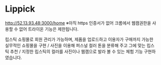 # Lippick
http://52.13.93.48:3000/home
※아직 https 인증서가 없어 크롬에서 웹캠권한을 사용할 수 없어 트라이온 기능은 제한됩니다.

립스틱 쇼핑몰로 회원 관리가 가능하며, 제품을 업로드하고 이용자가 구매까지 가능한 실무적인 쇼핑몰을 구현 / 사진을 이용해 퍼스널 컬러 톤을 분류해 주고 그에 맞는 립스틱 추천 / 지정한 립스틱의 컬러를 사진이나 웹캠으로 발라 볼 수 있는 체험 기능 구현하였습니다.
